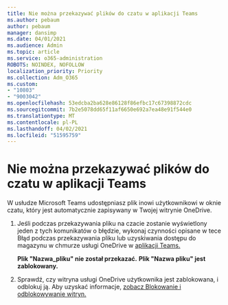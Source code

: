 ```yaml
---
title: Nie można przekazywać plików do czatu w aplikacji Teams
ms.author: pebaum
author: pebaum
manager: dansimp
ms.date: 04/01/2021
ms.audience: Admin
ms.topic: article
ms.service: o365-administration
ROBOTS: NOINDEX, NOFOLLOW
localization_priority: Priority
ms.collection: Adm_O365
ms.custom:
- "10803"
- "9003042"
ms.openlocfilehash: 53edcba2ba628e86128f86efbc17c67398872cdc
ms.sourcegitcommit: 7b2e5078dd65f11af6650e692a7ea48e91f544e0
ms.translationtype: MT
ms.contentlocale: pl-PL
ms.lasthandoff: 04/02/2021
ms.locfileid: "51595759"
---
```

# <a name="unable-to-upload-files-to-teams-chat"></a>Nie można przekazywać plików do czatu w aplikacji Teams

W usłudze Microsoft Teams udostępniasz plik inowi użytkownikowi w oknie czatu, który jest automatycznie zapisywany w Twojej witrynie OneDrive.

1. Jeśli podczas przekazywania pliku na czacie zostanie wyświetlony jeden z tych komunikatów o błędzie, wykonaj czynności opisane w tece Błąd podczas przekazywania pliku lub uzyskiwania dostępu do magazynu w chmurze usługi OneDrive w [aplikacji Teams.](https://go.microsoft.com/fwlink/?linkid=2156015)
    
    **Plik "Nazwa_pliku" nie został przekazać.**
    **Plik "Nazwa pliku" jest zablokowany.**

1. Sprawdź, czy witryna usługi OneDrive użytkownika jest zablokowana, i odblokuj ją. Aby uzyskać informacje, [zobacz Blokowanie i odblokowywanie witryn.](https://go.microsoft.com/fwlink/?linkid=2156016)